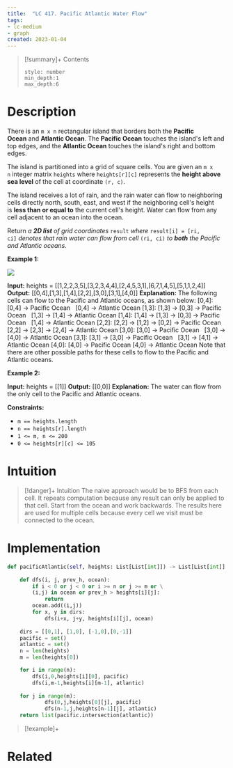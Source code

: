 ```yaml
---
title:  "LC 417. Pacific Atlantic Water Flow"
tags:
- lc-medium
- graph
created: 2023-01-04
---
```


>[!summary]+ Contents
>```toc
>style: number
>min_depth:1
>max_depth:6
>```

# Description
There is an `m x n` rectangular island that borders both the **Pacific Ocean** and **Atlantic Ocean**. The **Pacific Ocean** touches the island's left and top edges, and the **Atlantic Ocean** touches the island's right and bottom edges.

The island is partitioned into a grid of square cells. You are given an `m x n` integer matrix `heights` where `heights[r][c]` represents the **height above sea level** of the cell at coordinate `(r, c)`.

The island receives a lot of rain, and the rain water can flow to neighboring cells directly north, south, east, and west if the neighboring cell's height is **less than or equal to** the current cell's height. Water can flow from any cell adjacent to an ocean into the ocean.

Return _a **2D list** of grid coordinates_ `result` _where_ `result[i] = [ri, ci]` _denotes that rain water can flow from cell_ `(ri, ci)` _to **both** the Pacific and Atlantic oceans_.

**Example 1:**

![](https://assets.leetcode.com/uploads/2021/06/08/waterflow-grid.jpg)

**Input:** heights = [[1,2,2,3,5],[3,2,3,4,4],[2,4,5,3,1],[6,7,1,4,5],[5,1,1,2,4]]
**Output:** [[0,4],[1,3],[1,4],[2,2],[3,0],[3,1],[4,0]]
**Explanation:** The following cells can flow to the Pacific and Atlantic oceans, as shown below:
[0,4]: [0,4] -> Pacific Ocean 
       [0,4] -> Atlantic Ocean
[1,3]: [1,3] -> [0,3] -> Pacific Ocean 
       [1,3] -> [1,4] -> Atlantic Ocean
[1,4]: [1,4] -> [1,3] -> [0,3] -> Pacific Ocean 
       [1,4] -> Atlantic Ocean
[2,2]: [2,2] -> [1,2] -> [0,2] -> Pacific Ocean 
       [2,2] -> [2,3] -> [2,4] -> Atlantic Ocean
[3,0]: [3,0] -> Pacific Ocean 
       [3,0] -> [4,0] -> Atlantic Ocean
[3,1]: [3,1] -> [3,0] -> Pacific Ocean 
       [3,1] -> [4,1] -> Atlantic Ocean
[4,0]: [4,0] -> Pacific Ocean 
       [4,0] -> Atlantic Ocean
Note that there are other possible paths for these cells to flow to the Pacific and Atlantic oceans.

**Example 2:**

**Input:** heights = [[1]]
**Output:** [[0,0]]
**Explanation:** The water can flow from the only cell to the Pacific and Atlantic oceans.

**Constraints:**

-   `m == heights.length`
-   `n == heights[r].length`
-   `1 <= m, n <= 200`
-   `0 <= heights[r][c] <= 105`

# Intuition

>[!danger]+ Intuition
>The naive approach would be to BFS from each cell. It repeats computation because any result can only be applied to that cell. Start from the ocean and work backwards. The results here are used for multiple cells because every cell we visit must be connected to the ocean.

# Implementation
```python
def pacificAtlantic(self, heights: List[List[int]]) -> List[List[int]]:
	
	def dfs(i, j, prev_h, ocean):
		if i < 0 or j < 0 or i >= n or j >= m or \
		(i,j) in ocean or prev_h > heights[i][j]:
			return
		ocean.add((i,j))
		for x, y in dirs:
			dfs(i+x, j+y, heights[i][j], ocean)
		
	dirs = [[0,1], [1,0], [-1,0],[0,-1]]
	pacific = set()
	atlantic = set()
	n = len(heights)
	m = len(heights[0])

	for i in range(n):
		dfs(i,0,heights[i][0], pacific)
		dfs(i,m-1,heights[i][m-1], atlantic)
	
	for j in range(m):
			dfs(0,j,heights[0][j], pacific)  
			dfs(n-1,j,heights[n-1][j], atlantic)
	return list(pacific.intersection(atlantic))
```

>[!example]+ 


# Related
